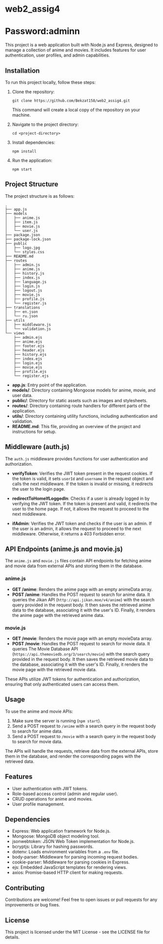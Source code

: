 <h1>web2_assig4</h1>
<h1>Password:adminn</h1>
<p>This project is a web application built with Node.js and Express, designed to manage a collection of anime and movies. It includes features for user authentication, user profiles, and admin capabilities.</p>
<h2>Installation</h2>
<p>To run this project locally, follow these steps:</p>
<ol>
    <li>
        <p>Clone the repository:</p>
        <pre><code>git clone https://github.com/Bekzat158/web2_assig4.git</code></pre>
        <p>This command will create a local copy of the repository on your machine.</p>
    </li>
    <li>
        <p>Navigate to the project directory:</p>
        <pre><code>cd &lt;project-directory&gt;</code></pre>
    </li>
    <li>
        <p>Install dependencies:</p>
        <pre><code>npm install</code></pre>
    </li>
    <li>
        <p>Run the application:</p>
        <pre><code>npm start</code></pre>
    </li>
</ol>
<h2>Project Structure</h2>
<p>The project structure is as follows:</p>
<pre><code>.
├── app.js
├── models
│   ├── anime.js
│   ├── item.js
│   ├── movie.js
│   └── user.js
├── package.json
├── package-lock.json
├── public
│   ├── logo.jpg
│   └── styles.css
├── README.md
├── routes
│   ├── admin.js
│   ├── anime.js
│   ├── history.js
│   ├── index.js
│   ├── language.js
│   ├── login.js
│   ├── logout.js
│   ├── movie.js
│   ├── profile.js
│   └── register.js
├── translations
│   ├── en.json
│   └── ru.json
├── utils
│   ├── middleware.js
│   └── validation.js
└── views
    ├── admin.ejs
    ├── anime.ejs
    ├── footer.ejs
    ├── header.ejs
    ├── history.ejs
    ├── index.ejs
    ├── login.ejs
    ├── movie.ejs
    ├── profile.ejs
    └── register.ejs
</code></pre>
<ul>
    <li><strong>app.js</strong>: Entry point of the application.</li>
    <li><strong>models/</strong>: Directory containing Mongoose models for anime, movie, and user data.</li>
    <li><strong>public/</strong>: Directory for static assets such as images and stylesheets.</li>
    <li><strong>routes/</strong>: Directory containing route handlers for different parts of the application.</li>
    <li><strong>utils/</strong>: Directory containing utility functions, including authentication and validation.</li>
    <li><strong>README.md</strong>: This file, providing an overview of the project and instructions for setup.</li>
</ul>
<h2>Middleware (auth.js)</h2>
<p>The <code>auth.js</code> middleware provides functions for user authentication and authorization.</p>
<ul>
    <li>
        <p><strong>verifyToken</strong>: Verifies the JWT token present in the request cookies. If the token is valid, it sets <code>userId</code> and <code>username</code> in the request object and calls the next middleware. If the token is invalid or missing, it redirects the user to the login page.</p>
    </li>
    <li>
        <p><strong>redirectToHomeIfLoggedIn</strong>: Checks if a user is already logged in by verifying the JWT token. If the token is present and valid, it redirects the user to the home page. If not, it allows the request to proceed to the next middleware.</p>
    </li>
    <li>
        <p><strong>ifAdmin</strong>: Verifies the JWT token and checks if the user is an admin. If the user is an admin, it allows the request to proceed to the next middleware. Otherwise, it returns a 403 Forbidden error.</p>
    </li>
</ul>
<h2>API Endpoints (anime.js and movie.js)</h2>
<p>The <code>anime.js</code> and <code>movie.js</code> files contain API endpoints for fetching anime and movie data from external APIs and storing them in the database.</p>
<h3>anime.js</h3>
<ul>
    <li><strong>GET /anime</strong>: Renders the anime page with an empty animeData array.</li>
    <li><strong>POST /anime</strong>: Handles the POST request to search for anime data. It queries the Jikan API (<code>http://api.jikan.moe/v4/anime</code>) with the search query provided in the request body. It then saves the retrieved anime data to the database, associating it with the user's ID. Finally, it renders the anime page with the retrieved anime data.</li>
</ul>
<h3>movie.js</h3>
<ul>
    <li><strong>GET /movie</strong>: Renders the movie page with an empty movieData array.</li>
    <li><strong>POST /movie</strong>: Handles the POST request to search for movie data. It queries The Movie Database API (<code>https://api.themoviedb.org/3/search/movie</code>) with the search query provided in the request body. It then saves the retrieved movie data to the database, associating it with the user's ID. Finally, it renders the movie page with the retrieved movie data.</li>
</ul>
<p>These APIs utilize JWT tokens for authentication and authorization, ensuring that only authenticated users can access them.</p>
<h2>Usage</h2>
<p>To use the anime and movie APIs:</p>
<ol>
    <li>Make sure the server is running (<code>npm start</code>).</li>
    <li>Send a POST request to <code>/anime</code> with a search query in the request body to search for anime data.</li>
    <li>Send a POST request to <code>/movie</code> with a search query in the request body to search for movie data.</li>
</ol>
<p>The APIs will handle the requests, retrieve data from the external APIs, store them in the database, and render the corresponding pages with the retrieved data.</p>
<h2>Features</h2>
<ul>
    <li>User authentication with JWT tokens.</li>
    <li>Role-based access control (admin and regular user).</li>
    <li>CRUD operations for anime and movies.</li>
    <li>User profile management.</li>
</ul>
<h2>Dependencies</h2>
<ul>
    <li><a target="_new">Express</a>: Web application framework for Node.js.</li>
    <li><a target="_new">Mongoose</a>: MongoDB object modeling tool.</li>
    <li><a target="_new">jsonwebtoken</a>: JSON Web Token implementation for Node.js.</li>
    <li><a target="_new">bcryptjs</a>: Library for hashing passwords.</li>
    <li><a target="_new">dotenv</a>: Loads environment variables from a <code>.env</code> file.</li>
    <li><a target="_new">body-parser</a>: Middleware for parsing incoming request bodies.</li>
    <li><a target="_new">cookie-parser</a>: Middleware for parsing cookies in Express.</li>
    <li><a target="_new">ejs</a>: Embedded JavaScript templates for rendering views.</li>
    <li><a target="_new">axios</a>: Promise-based HTTP client for making requests.</li>
</ul>
<h2>Contributing</h2>
<p>Contributions are welcome! Feel free to open issues or pull requests for any improvements or bug fixes.</p>
<h2>License</h2>
<p>This project is licensed under the MIT License - see the <a target="_new">LICENSE</a> file for details.</p>
